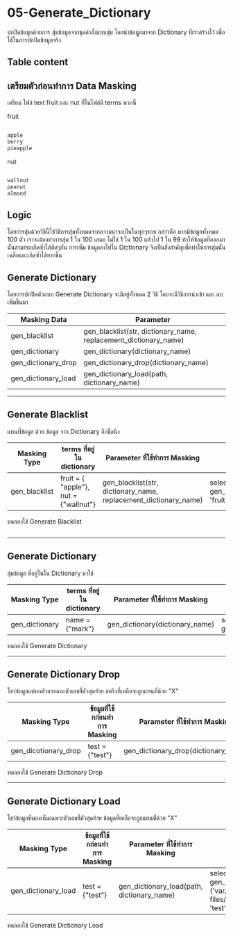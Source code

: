 # 05-Generate_Dictionary
ปกปิดข้อมูลด้วยการ สุ่มข้อมูลจากชุดคำสั่งแบบสุ่ม โดยนำข้อมููลมาจาก Dictionary ที่เราสร้างไว้ เพื่อใช้ในการปกปิดข้อมูลจริง

## Table content


    
## เตรียมตัวก่อนทำการ Data Masking

เตรียม ไฟล์ text fruit และ nut ที่ในไฟล์มี terms พวกนี้

fruit
```bash

apple
berry
pieapple

```

nut
```bash

wallnut
peanut
almond

```
## Logic
โดยการสุ่มด้วยวิธีนี้ใช้วิธีการสุ่มทั้งหมดจากความน่าจะเป็นในทุกๆรอบ กล่าวคือ หากมีข้อมูลทั้งหมด 100 ตัว เราจะต้องทำการสุ่ม 1 ใน 100 เสมอ ไม่ใช่ 1 ใน 100 แล้วไป 1 ใน 99 ทำให้ข้อมูลที่ออกมานั้นสามารถเกิดซ้ำได้ติดๆกัน การเพิ่ม ข้อมูลลงไปใน Dictionary จึงเป็นสิ่งสำคัญเพื่อทำให้การสุ่มนั้น เฉลี่ยและเกิดซ้ำได้ยากขึ้น 

## Generate Dictionary
โดยการปกปิดตัวแบบ Generate Dictionary จะมีอยู่ทั้งหมด 2 วิธี โดยจะมีวิธีการนำเข้า และ ลบ เพิ่มขึ้นมา

|Masking Data  | Parameter |
|--------------|-------------|
|gen_blacklist| gen_blacklist(str, dictionary_name, replacement_dictionary_name) |
|gen_dictionary| gen_dictionary(dictionary_name) |
|gen_dictionary_drop| gen_dictionary_drop(dictionary_name) |
|gen_dictionary_load| gen_dictionary_load(path, dictionary_name)|


---
## Generate Blacklist
แทนที่ข้อมูล ด้วย ข้อมูล จาก Dictionary อีกชื่อนึง

|Masking Type|terms ที่อยู่ใน dictionary|Parameter ที่ใช้ทำการ Masking|Code|Expected Result|
|------------|----------------------|--------------------------|----|---------------|
|gen_blacklist|fruit = { "apple"}, nut = {"wallnut"}|gen_blacklist(str, dictionary_name, replacement_dictionary_name)|select gen_blacklist('apple', 'fruit', 'nut');|wallnut|

ทดลองใช้ Generate Blacklist

``````markdown

``````
---
## Generate Dictionary
สุ่มข้อมูล ที่อยู่ในใน Dictionary มาใช้

|Masking Type|terms ที่อยู่ใน dictionary|Parameter ที่ใช้ทำการ Masking|Code|Expected Result|
|------------|----------------------|--------------------------|----|---------------|
|gen_dictionary|name = {"mark"}|gen_dictionary(dictionary_name)|select gen_dictionary('name');|mark|

ทดลองใช้ Generate Dictionary

---
## Generate Dictionary Drop
โชว์ข้อมูลแค่หกตัวแรกและตัวเลขสี่ตัวสุดท้าย สตริงที่เหลือจะถูกแทนที่ด้วย "X"

|Masking Type|ข้อมูลที่ใช้กก่อนทำการ Masking|Parameter ที่ใช้ทำการ Masking|Code|Expected Result|
|------------|------------------------|-------------------------|----|---------------|
|gen_dicotionary_drop|test = {"test"}|gen_dictionary_drop(dictionary_name)|select gen_dictionary_drop('test');|Dictionary removed| 

ทดลองใช้ Generate Dictionary Drop

---
## Generate Dictionary Load
โชว์ข้อมูลที่มองเห็นเฉพาะตัวเลขสี่ตัวสุดท้าย ข้อมูลที่เหลือจะถูกแทนที่ด้วย "X"

|Masking Type|ข้อมูลที่ใช้กก่อนทำการ Masking|Parameter ที่ใช้ทำการ Masking|Code|Expected Result|
|------------|------------------------|-------------------------|----|---------------|
|gen_dictionary_load|test = {"test"}|gen_dictionary_load(path, dictionary_name)|select gen_dictionary_load ('var/lib/mysql-files/test.txt', 'test');|Dictionary| 

ทดลองใช้ Generate Dictionary Load

``````markdown

``````